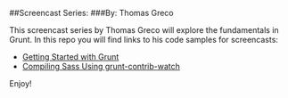 ##Screencast Series: 
###By: Thomas Greco

This screencast series by Thomas Greco will explore the fundamentals in Grunt. In this repo you will find links to his code samples for screencasts:


- [Getting Started with Grunt](https://github.com/learnable/spp-gruntjs-tg/tree/1_getting_started)
- [Compiling Sass Using grunt-contrib-watch](https://github.com/learnable/spp-gruntjs-tg/tree/2_compiling_sass)




Enjoy!
